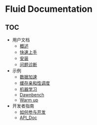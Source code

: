 # Fluid Documentation

<!-- markdownlint-disable MD007 -->
<!-- markdownlint-disable MD032 -->

## TOC

+ 用户文档
  - [概述](userguide/overview.md)
  - [快速上手](userguide/get_started.md)
  - [安装](userguide/install.md)
  - [问题诊断](userguide/diagnose.md)
+ 示例
  - [数据加速](samples/accelerate_data_accessing.md)
  - [缓存亲和性调度](samples/data_co_locality.md)
  - [机器学习](samples/machinelearning.md)
  - [Dawnbench](samples/dawnbench.md)
  - [Warm up](samples/warmup.md)
+ 开发者指南
  - [如何参与开发](dev/how_to_develop.md)
  - [API_Doc](dev/api_doc.md)

